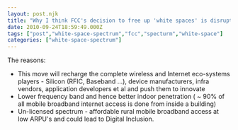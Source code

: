 ```yaml
---
layout: post.njk
title: "Why I think FCC's decision to free up 'white spaces' is disruptive?"
date: 2010-09-24T18:59:49.000Z
tags: ["post","white-space-spectrum","fcc","specturm","white-space"]
categories: ["white-space-spectrum"]
---
```


The reasons:

-   This move will recharge the complete wireless and Internet eco-systems players - Silicon (RFIC, Baseband ...), device manufacturers, infra vendors, application developers et al and push them to innovate
-   Lower frequency band and hence better indoor penetration ( ~ 90% of all mobile broadband internet access is done from inside a building)
-   Un-licensed spectrum - affordable rural mobile broadband access at low ARPU's and could lead to Digital Inclusion.